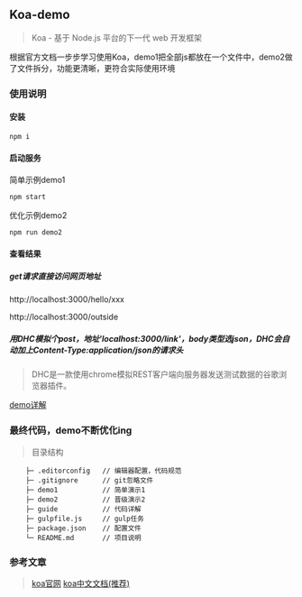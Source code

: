 ## Koa-demo

> Koa - 基于 Node.js 平台的下一代 web 开发框架

根据官方文档一步步学习使用Koa，demo1把全部js都放在一个文件中，demo2做了文件拆分，功能更清晰，更符合实际使用环境

### 使用说明

#### 安装

```bash
npm i
```
#### 启动服务

简单示例demo1
```bash
npm start
```

优化示例demo2
```bash
npm run demo2
```

#### 查看结果

##### get请求直接访问网页地址

http://localhost:3000/hello/xxx

http://localhost:3000/outside

##### 用DHC模拟个post，地址'localhost:3000/link'，body类型选json，DHC会自动加上Content-Type:application/json的请求头
> DHC是一款使用chrome模拟REST客户端向服务器发送测试数据的谷歌浏览器插件。

[demo详解](https://github.com/babytutu/koa-demo/blob/master/guide/step1.md)

### 最终代码，demo不断优化ing

> 目录结构

		├─ .editorconfig   // 编辑器配置，代码规范
		├─ .gitignore      // git忽略文件
		├─ demo1           // 简单演示1
		├─ demo2           // 晋级演示2
		├─ guide           // 代码详解
		├─ gulpfile.js     // gulp任务
		├─ package.json    // 配置文件  
		└─ README.md       // 项目说明  

### 参考文章
> [koa官网](http://koajs.com/)
> [koa中文文档(推荐)](https://github.com/turingou/koa-guide)
